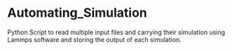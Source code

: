 # Automating_Simulation

Python Script to read multiple input files and carrying their simulation using Lammps software and storing the output of each simulation.

